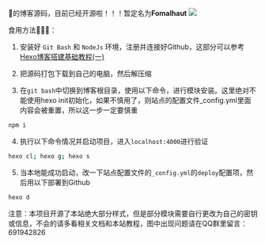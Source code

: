 🥝的博客源码，目前已经开源啦！！！暂定名为**Fomalhaut**
![](https://tuchuang.voooe.cn/images/2023/02/28/cover.jpg)

食用方法🍡🍡🍡：

1. 安装好 `Git Bash` 和 `NodeJs` 环境，注册并连接好Github，这部分可以参考[Hexo博客搭建基础教程(一)](https://www.fomal.cc/posts/e593433d.html)

2. 把源码打包下载到自己的电脑，然后解压缩

3. 在`git bash`中切换到博客根目录，使用以下命令，进行模块安装。这里绝对不能使用hexo init初始化，如果不慎用了，则站点的配置文件_config.yml里面内容会被重置，所以这一步一定要慎重

  ```bash
  npm i
  ```

4. 执行以下命令情况并启动项目，进入`localhost:4000`进行验证

  ```bash
  hexo cl; hexo g; hexo s
  ```

5. 当本地能成功启动，改一下站点配置文件的`_config.yml`的`deploy`配置项，然后用以下部署到Github

  ```bash
  hexo d
  ```
  
 注意：本项目开源了本站绝大部分样式，但是部分模块需要自行更改为自己的密钥或信息，不会的请多看相关文档和本站教程，图中出现问题请在QQ群里留言：691942826
